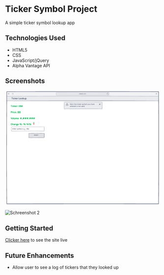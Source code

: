 # Ticker Symbol Project

A simple ticker symbol lookup app

## Technologies Used

- HTML5
- CSS
- JavaScript/jQuery
- Alpha Vantage API

## Screenshots

![Wireframe](https://raw.githubusercontent.com/rsmall1990/GA-ticker-symbol-project/master/Screen%20Shot%202021-10-27%20at%208.06.04%20PM.png)

![Schreenshot 2](#)

## Getting Started

[Clicker here](#) to see the site live

## Future Enhancements
- Allow user to see a log of tickers that they looked up